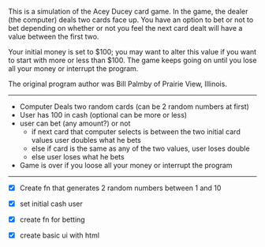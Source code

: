 This is a simulation of the Acey Ducey card game. In the game, the dealer (the computer) deals two cards face up. You have an option to bet or not to bet depending on whether or not you feel the next card dealt will have a value between the first two.

Your initial money is set to $100; you may want to alter this value if you want to start with more or less than $100. The game keeps going on until you lose all your money or interrupt the program.

The original program author was Bill Palmby of Prairie View, Illinois.

---

- Computer Deals two random cards (can be 2 random numbers at first)
- User has 100 in cash (optional can be more or less)
- user can bet (any amount?) or not 
  - if next card that computer selects is between the two initial card values user doubles what he bets
  - else if card is the same as any of the two values, user loses double
  - else user loses what he bets
- Game is over if you loose all your money or interrupt the program

---

- [x] Create fn that generates 2 random numbers between 1 and 10
- [x] set initial cash user
- [x] create fn for betting
- [x] create basic ui with html



